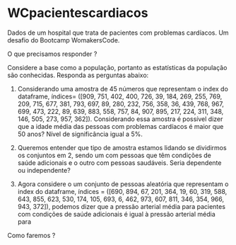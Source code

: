 # WCpacientescardiacos
Dados de um hospital que trata de pacientes com problemas cardíacos. Um desafio do Bootcamp WomakersCode.

O que precisamos responder ?

Considere a base como a população, portanto as estatísticas da população
são conhecidas. Responda as perguntas abaixo:

1. Considerando uma amostra de 45 números que representam o index do
dataframe, índices= ([909, 751, 402, 400, 726, 39, 184, 269, 255, 769, 209,
715, 677, 381, 793, 697, 89, 280, 232, 756, 358, 36, 439, 768, 967, 699,
473, 222, 89, 639, 883, 558, 757, 84, 907, 895, 217, 224, 311, 348, 146,
505, 273, 957, 362]). Considerando essa amostra é possível dizer que a
idade média das pessoas com problemas cardíacos é maior que 50 anos?
Nível de significância igual a 5%.

2. Queremos entender que tipo de amostra estamos lidando se dividirmos os
conjuntos em 2, sendo um com pessoas que têm condições de saúde
adicionais e o outro com pessoas saudáveis. Seria dependente ou
independente?

3. Agora considere o um conjunto de pessoas aleatória que representam o
index do dataframe, índices = ([690, 894, 67, 201, 364, 19, 60, 319, 588,
643, 855, 623, 530, 174, 105, 693, 6, 462, 973, 607, 811, 346, 354, 966,
943, 372]), podemos dizer que a pressão arterial média para pacientes com
condições de saúde adicionais é igual à pressão arterial média para


Como faremos ?
